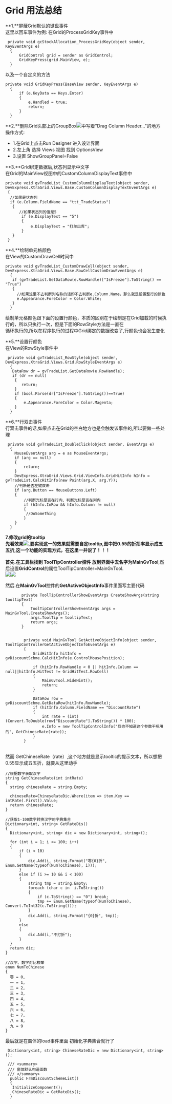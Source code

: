 ﻿# Grid 用法总结

**1.**屏蔽Grid默认的键盘事件<br />
这里以回车事件为例:
在Grid的ProcessGridKey事件中
```
 private void gcStockAllocation_ProcessGridKey(object sender, KeyEventArgs e)
  {
      GridControl grid = sender as GridControl;
      GridKeyPress(grid.MainView, e);
  }
```
以及一个自定义的方法
```
private void GridKeyPress(BaseView sender, KeyEventArgs e)
  {
      if (e.KeyData == Keys.Enter)
      {
          e.Handled = true;
          return;
      }
  }
```

**2.**删除Grid头部上的GroupBox![](./img/1.png)中写着"Drag Column Header..."的地方<br />
操作方式:<br />
* 1.在Grid上点击Run Designer 进入设计界面
* 2.左上角 选择 Views 视图 找到 OptionsView
* 3.设置 ShowGroupPanel=False<br />


**3.**Grid绑定数据后,状态列显示中文字<br />
在Grid的MainView视图中的CustomColumnDisplayText事件中<br />
```
private void gvTradeList_CustomColumnDisplayText(object sender, DevExpress.XtraGrid.Views.Base.CustomColumnDisplayTextEventArgs e)
 {
  //如果是状态列
  if (e.Column.FieldName == "ttt_TradeStatus")
   {
      //如果状态列的值是5
       if (e.DisplayText == "5")
       {
           e.DisplayText = "打单出库";
       }
   }
 }
```


**4.**绘制单元格颜色<br />
在View的CustomDrawCell时间中<br />
```
private void gvTradeList_CustomDrawCell(object sender, DevExpress.XtraGrid.Views.Base.RowCellCustomDrawEventArgs e)
  {
   if (gvTradeList.GetDataRow(e.RowHandle)["IsFreeze"].ToString() == "True")
   {
     //如果这里不去判断列名称的话即不去判断e.Column.Name，那么就是设置整行的颜色
     e.Appearance.ForeColor = Color.White;
   }
  }
```

绘制单元格颜色跟下面的设置行颜色，本质的区别在于绘制是在Grid加载的时候执行的，所以只执行一次，但是下面的RowStyle方法是一直在<br />
循环执行的,所以在程序执行的过程中Grid绑定的数据改变了,行颜色也会发生变化

**5.**设置行颜色<br />
在View的RowStyle事件中<br />
```
 private void gvTradeList_RowStyle(object sender, DevExpress.XtraGrid.Views.Grid.RowStyleEventArgs e)
  {
   DataRow dr = gvTradeList.GetDataRow(e.RowHandle);
   if (dr == null)
    {
       return;
    }
    if (bool.Parse(dr["IsFreeze"].ToString())==True)
    {
        e.Appearance.ForeColor = Color.Magenta;
    }
  }
```

**6.**行双击事件<br />
行双击事件的话,如果点击在Grid的空白地方也是会触发该事件的,所以要做一些处理
```
 private void gvTradeList_DoubleClick(object sender, EventArgs e)
  {
    MouseEventArgs arg = e as MouseEventArgs;
    if (arg == null)
    {
        return;
    }
    DevExpress.XtraGrid.Views.Grid.ViewInfo.GridHitInfo hInfo = gvTradeList.CalcHitInfo(new Point(arg.X, arg.Y));
    //判断是否左键双击
    if (arg.Button == MouseButtons.Left)
    {
        //判断光标是否在行内、判断光标是否在列内
        if (hInfo.InRow && hInfo.Column != null)
        {
         //DoSomeThing
        }
    }
  }
```

**7.**修改grid的tooltip<br />
先看效果![](./img/4.png),要实现这一的效果就需要自定tooltip,图中把0.55的折扣率显示成五五折,这一个功能的实现方式，在这里一并说了！！！<br /><br/>
首先.在工具栏找到 **ToolTipController**控件 放到界面中去名字为**MainGvTool**,然后设置**GridControl**的属性ToolTipController=MainGvTool.<br />
![](./img/3.png)![](./img/5.png)<br /><br />
然后.在**MainGvTool**控件的**GetActiveObjectInfo**事件里面写主要代码
```
       private ToolTipControllerShowEventArgs CreateShowArgs(string tooltipText)
       {
           ToolTipControllerShowEventArgs args = MainGvTool.CreateShowArgs();
           args.ToolTip = tooltipText;
           return args;
       }


        private void MainGvTool_GetActiveObjectInfo(object sender, ToolTipControllerGetActiveObjectInfoEventArgs e)
        {
            GridHitInfo hitInfo = gvDiscountSchme.CalcHitInfo(e.ControlMousePosition);

            if (hitInfo.RowHandle < 0 || hitInfo.Column == null||hitInfo.HitTest != GridHitTest.RowCell)
            {
                MainGvTool.HideHint();
                return;
            }

            DataRow row = gvDiscountSchme.GetDataRow(hitInfo.RowHandle);
            if (hitInfo.Column.FieldName == "DiscountRate")
            {
                int rate = (int)(Convert.ToDouble(row["DiscountRate"].ToString()) * 100);
                e.Info = new ToolTipControlInfo("我也不知道这个参数干嘛用的", GetChineseRate(rate));
            }
        }
```

<br />
然而  GetChineseRate（rate）,这个地方就是显示tooltic的提示文本，所以想把0.55显示成五五折，就要从这里动手
<br />

```
//根据数字获取汉字
string GetChineseRate(int intRate)
{
  string chineseRate = string.Empty;

  chineseRate=ChineseRateDic.Where(item => item.Key == intRate).First().Value;
  return chineseRate;
}

//获取1-100数字转换汉字的字典集合
Dictionary<int, string> GetRateDis()
{
  Dictionary<int, string> dic = new Dictionary<int, string>();

  for (int i = 1; i <= 100; i++)
  {
      if (i < 10)
      {
          dic.Add(i, string.Format("零{0}折", Enum.GetName(typeof(NumToChinese), i)));
      }
      else if (i >= 10 && i < 100)
      {
          string tmp = string.Empty;
          foreach (char c in  i.ToString())
          {
              if (c.ToString() == "0") break;
              tmp += Enum.GetName(typeof(NumToChinese), Convert.ToInt32(c.ToString()));
          }
          dic.Add(i, string.Format("{0}折", tmp));
      }
      else
      {
          dic.Add(i,"不打折");
      }
  }
  return dic;
}

//汉字、数字对比枚举
enum NumToChinese
{
  零 = 0,
  一 = 1,
  二 = 2,
  三 = 3,
  四 = 4,
  五 = 5,
  六 = 6,
  七 = 7,
  八 = 8,
  九 = 9
}
```
最后就是在窗体的load事件里面 初始化字典集合就行了
```
 Dictionary<int, string> ChineseRateDic = new Dictionary<int, string>();
 
 /// <summary>
 /// 窗体默认构造函数
 /// </summary>
  public FrmDiscountSchemeList()
  {
   InitializeComponent();
   ChineseRateDic = GetRateDis();
  }
 
```
